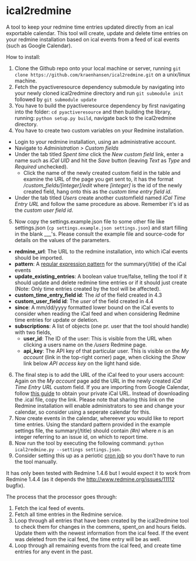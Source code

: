 ical2redmine
============

A tool to keep your redmine time entries updated directly from an ical exportable calendar.
This tool will create, update and delete time entries on your redmine installation based on ical events from a feed of ical events (such as Google Calendar).

How to install:
 1. Clone the Github repo onto your local machine or server, running ```git clone https://github.com/kraenhansen/ical2redmine.git``` on a unix/linux machine.
 2. Fetch the pyactiveresource dependency submodule by navigating into your newly cloned ical2redmine directory and run ```git submodule init``` followed by ```git submodule update```
 3. You have to build the pyactiveresource dependency by first navigating into the folder: ```cd pyactiveresource``` and then building the library, running: ```python setup.py build```, navigate back to the ical2redmine directory.
 4. You have to create two custom variables on your Redmine installation.
  * Login to your redmine installation, using an administrative account.
  * Navigate to _Administration > Custom fields_
  * Under the tab titled _Spent time_ click the _New custom field_ link, enter a name such as _iCal UID_ and hit the _Save_ button (leaving _Text_ as _Type_ and _Required_ unchecked).
    * Click the name of the newly created custom field in the table and examine the URL of the page you get sent to, it has the format _/custom_fields/[integer]/edit_ where _[integer]_ is the id of the newly created field, hang onto this as the _custom time entry field id_.
  * Under the tab titled _Users_ create another customfield named _iCal Time Entry URL_ and follow the same procedure as above. Remember it's id as the _custom user field id_.
 5. Now copy the settings.example.json file to some other file like settings.json (```cp settings.example.json settings.json```) and start filling in the blank ___'s. Please consult the example file and source-code for details on the values of the parameters.
  * __redmine_url__: The URL to the redmine installation, into which iCal events should be imported.
  * __pattern__: A [reqular expression pattern](http://docs.python.org/2/howto/regex.html) for the summary(/title) of the iCal events
  * __update_existing_entries__: A boolean value true/false, telling the tool if it should update and delete redmine time entries or if it should just create (Note: Only time entries created by the tool will be affected).
  * __custom_time_entry_field id__: The _id_ of the field created in 4.3
  * __custom_user_field id__: The _user_ of the field created in 4.4
  * __since__: A mm/dd/yyyy formatted lower bound on the iCal events to consider when reading the iCal feed and when considering Redmine time entries for update or deletion.
  * __subscriptions__: A list of objects (one pr. user that the tool should handle) with two fields,
    * __user_id__: The ID of the user: This is visible from the URL when clicking a users name on the _/users_ Redmine page.
    * __api_key__: The API key of that particular user. This is visible on the _My account_ (link in the top-right corner) page, when clicking the _Show_ link below _API access key_ on the light hand side.
 6. The final step is to add the URL of the iCal feed to your users account: Again on the _My account_ page add the URL in the newly created _iCal Time Entry URL_ custom field. If you are importing from Google Calendar, follow [this guide](https://support.google.com/calendar/answer/37111?hl=en&ref_topic=1672003) to obtain your private iCal URL. Instead of downloading the .ical file, copy the link. Please note that sharing this link on the Redmine installation will enable administrators to see and change your calendar, so consider using a seperate calendar for this.
 7. Now create events in the calendar, whereever you would like to report time entries. Using the standard pattern provided in the example settings file, the summary(/title) should contain _(#n)_ where _n_ is an integer referring to an issue id, on which to report time.
 8. Now run the tool by executing the following command: ```python ical2redmine.py --settings settings.json```.
 9. Consider setting this up as a periotic [cron job](http://www.adminschoice.com/crontab-quick-reference/) so you don't have to run the tool manually.

It has only been tested with Redmine 1.4.6 but I would expect it to work from Redmine 1.4.4 (as it depends the http://www.redmine.org/issues/11112 bugfix).

The process that the processor goes through:
 1. Fetch the ical feed of events.
 2. Fetch all time entries in the Redmine service.
 3. Loop through all entries that have been created by the ical2redmine tool to check them for changes in the commens, spent_on and hours fields. Update them with the newest information from the ical feed. If the event was deleted from the ical feed, the time entry will be as well.
 4. Loop through all remaining events from the ical feed, and create time entries for any event in the past.

